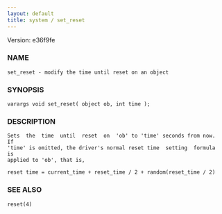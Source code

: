 ```yaml
---
layout: default
title: system / set_reset
---
```


Version: e36f9fe




### NAME
    set_reset - modify the time until reset on an object


### SYNOPSIS
    varargs void set_reset( object ob, int time );


### DESCRIPTION
    Sets  the  time  until  reset  on  'ob' to 'time' seconds from now.  If
    'time' is omitted, the driver's normal reset time  setting  formula  is
    applied to 'ob', that is,

    reset time = current_time + reset_time / 2 + random(reset_time / 2)


### SEE ALSO
    reset(4)



